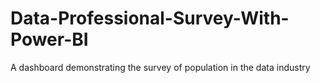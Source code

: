 # Data-Professional-Survey-With-Power-BI
A dashboard demonstrating the survey of population in the data industry
